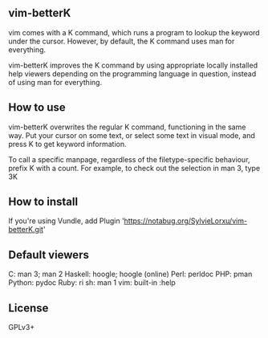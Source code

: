 ## vim-betterK

vim comes with a K command, which runs a program to lookup the keyword under 
the cursor. However, by default, the K command uses man for everything.

vim-betterK improves the K command by using appropriate locally installed help 
viewers depending on the programming language in question, instead of using 
man for everything.

## How to use
vim-betterK overwrites the regular K command, functioning in the same way. Put 
your cursor on some text, or select some text in visual mode, and press K to 
get keyword information.

To call a specific manpage, regardless of the filetype-specific behaviour,
prefix K with a count. For example, to check out the selection in man 3, type
    3K

## How to install
If you're using Vundle, add
    Plugin 'https://notabug.org/SylvieLorxu/vim-betterK.git'

## Default viewers
C: man 3; man 2
Haskell: hoogle; hoogle (online)
Perl: perldoc
PHP: pman
Python: pydoc
Ruby: ri
sh: man 1
vim: built-in :help

## License
GPLv3+
